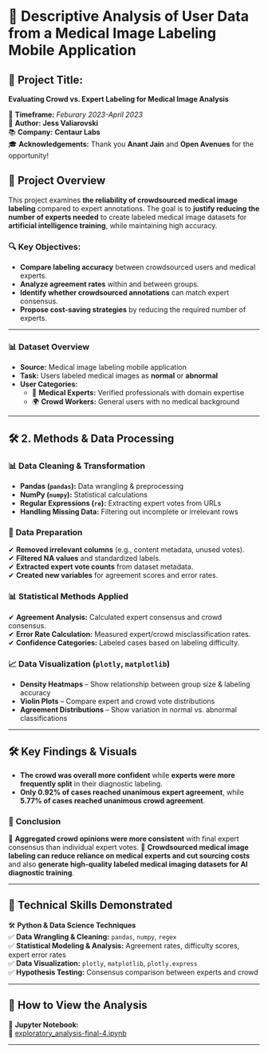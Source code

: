 # 🏥 **Descriptive Analysis of User Data from a Medical Image Labeling Mobile Application**  

## 🚀 **Project Title:**  
**Evaluating Crowd vs. Expert Labeling for Medical Image Analysis**  

📅 **Timeframe:** *Feburary 2023-April 2023*  
📍 **Author:** **Jess Valiarovski**  
📚 **Company:** **Centaur Labs**  
🎓 **Acknowledgements:** Thank you **Anant Jain** and **Open Avenues** for the opportunity!  


## 🚀 **Project Overview**  
This project examines **the reliability of crowdsourced medical image labeling** compared to expert annotations. The goal is to **justify reducing the number of experts needed** to create labeled medical image datasets for **artificial intelligence training**, while maintaining high accuracy.  

### 🔍 **Key Objectives:**  
- **Compare labeling accuracy** between crowdsourced users and medical experts.  
- **Analyze agreement rates** within and between groups.  
- **Identify whether crowdsourced annotations** can match expert consensus.  
- **Propose cost-saving strategies** by reducing the required number of experts.  

---
### **📊 Dataset Overview**  
- **Source:** Medical image labeling mobile application  
- **Task:** Users labeled medical images as **normal** or **abnormal**  
- **User Categories:**  
  - 🏥 **Medical Experts:** Verified professionals with domain expertise  
  - 🌍 **Crowd Workers:** General users with no medical background  
---

## 🛠️ **2. Methods & Data Processing**  

### 📊 **Data Cleaning & Transformation**  
- **Pandas (`pandas`):** Data wrangling & preprocessing  
- **NumPy (`numpy`):** Statistical calculations  
- **Regular Expressions (`re`):** Extracting expert votes from URLs  
- **Handling Missing Data:** Filtering out incomplete or irrelevant rows  

### 🔬 **Data Preparation**  
✔ **Removed irrelevant columns** (e.g., content metadata, unused votes).  
✔ **Filtered NA values** and standardized labels.  
✔ **Extracted expert vote counts** from dataset metadata.  
✔ **Created new variables** for agreement scores and error rates.  

### 📊 **Statistical Methods Applied**  
✔ **Agreement Analysis:** Calculated expert consensus and crowd consensus.  
✔ **Error Rate Calculation:** Measured expert/crowd misclassification rates.  
✔ **Confidence Categories:** Labeled cases based on labeling difficulty.  

### 📈 **Data Visualization (`plotly`, `matplotlib`)**  
- **Density Heatmaps** – Show relationship between group size & labeling accuracy  
- **Violin Plots** – Compare expert and crowd vote distributions  
- **Agreement Distributions** – Show variation in normal vs. abnormal classifications  
---
## 🛠  **Key Findings & Visuals**  
- **The crowd was overall more confident** while **experts were more frequently split** in their diagnostic labeling.
- **Only 0.92% of cases reached unanimous expert agreement**, while **5.77% of cases reached unanimous crowd agreement**.

### 🔬 **Conclusion**  
📌 **Aggregated crowd opinions were more consistent** with final expert consensus than individual expert votes.
📌 **Crowdsourced medical image labeling can reduce reliance on medical experts and cut sourcing costs** and 
also **generate high-quality labeled medical imaging datasets for AI diagnostic training**.  

---

## 📌 **Technical Skills Demonstrated**  

🛠 **Python & Data Science Techniques**  
✅ **Data Wrangling & Cleaning:** `pandas`, `numpy`, `regex`  
✅ **Statistical Modeling & Analysis:** Agreement rates, difficulty scores, expert error rates  
✅ **Data Visualization:** `plotly`, `matplotlib`, `plotly.express`  
✅ **Hypothesis Testing:** Consensus comparison between experts and crowd  

---

## 📢 **How to View the Analysis**  

📌 **Jupyter Notebook:**  
📎 [exploratory_analysis-final-4.ipynb](./exploratory_analysis-final-4.ipynb)  

---
